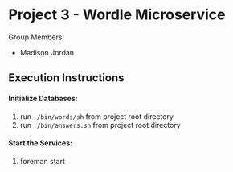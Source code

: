 # Project 3 - Wordle Microservice

Group Members:

- Madison Jordan

## Execution Instructions

#### Initialize Databases:

1. run `./bin/words/sh` from project root directory
2. run `./bin/answers.sh` from project root directory

#### Start the Services:

1. foreman start
